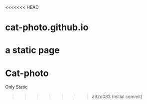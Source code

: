 <<<<<<< HEAD
# cat-photo.github.io
a static page
=======
# Cat-photo
Only Static
>>>>>>> a92d083 (Initial commit)
